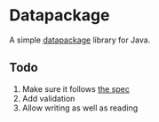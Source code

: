 # Datapackage

A simple [datapackage](http://data.okfn.org/standards/data-package) library for Java.


## Todo

1. Make sure it follows [the spec](http://www.dataprotocols.org/en/latest/data-packages.html)
2. Add validation
3. Allow writing as well as reading